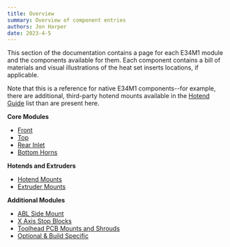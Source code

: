 ```yaml
---
title: Overview
summary: Overview of component entries
authors: Jon Harper
date: 2023-4-5
---
```


This section of the documentation contains a page for each E34M1 module and the components available for them. Each component contains a bill of materials and visual illustrations of the heat set inserts locations, if applicable.

Note that this is a reference for native E34M1 components--for example, there are additional, third-party hotend mounts available in the [Hotend Guide](../compat/hotends.md) list than are present here.

**Core Modules**

- [Front](front.md)
- [Top](top.md)
- [Rear Inlet](rear.md)
- [Bottom Horns](bottom.md)

**Hotends and Extruders**

- [Hotend Mounts](hotend.md)
- [Extruder Mounts](drive.md)

**Additional Modules**

- [ABL Side Mount](abl.md)
- [X Axis Stop Blocks](stop_block.md)
- [Toolhead PCB Mounts and Shrouds](pcb_mounts.md)
- [Optional & Build Specific](other.md)